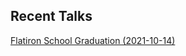 ## Recent Talks

[Flatiron School Graduation (2021-10-14)](https://docs.google.com/presentation/d/1RWtdA6D3pEuZVhygppfQ0DMudAdeA8bTt-t1o2gWAgQ/edit?usp=sharing)
